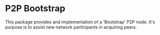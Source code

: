 # P2P Bootstrap

This package provides and implementation of a 'Bootstrap' P2P node. It's purpose is to assist new network participants in acquiring peers.
